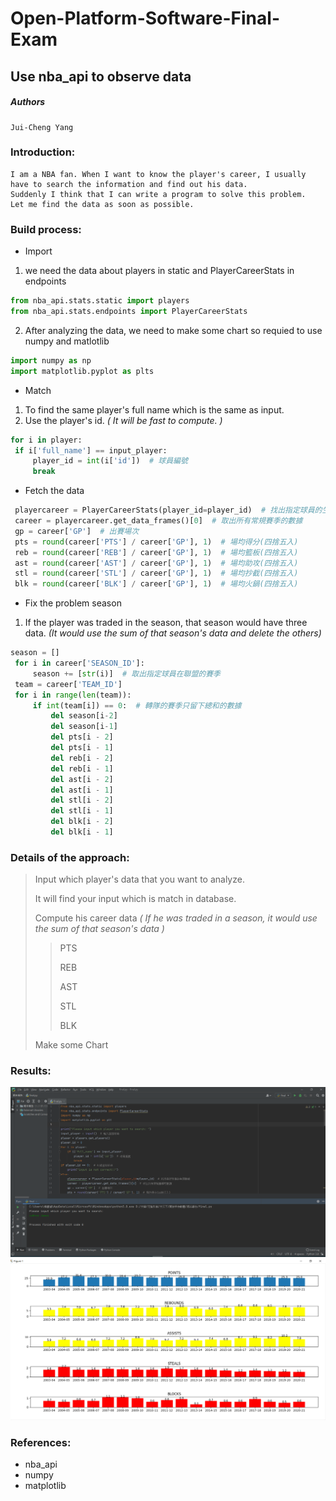 # Open-Platform-Software-Final-Exam
## Use nba_api to observe data
##### Authors
    Jui-Cheng Yang
### Introduction:
    I am a NBA fan. When I want to know the player's career, I usually have to search the information and find out his data.
    Suddenly I think that I can write a program to solve this problem. 
    Let me find the data as soon as possible.
### Build process:
   - Import
   1. we need the data about players in static and PlayerCareerStats in endpoints
   ``` python 
   from nba_api.stats.static import players 
   from nba_api.stats.endpoints import PlayerCareerStats
   ```
   2. After analyzing the data, we need to make some chart so requied to use numpy and matlotlib
   ``` python
   import numpy as np
   import matplotlib.pyplot as plts
   ```
   - Match
   1. To find the same player's full name which is the same as input.
   2. Use the player's id.
   *( It will be fast to compute. )*
   ``` python
   for i in player:
    if i['full_name'] == input_player:
        player_id = int(i['id'])  # 球員編號
        break
   ```
   - Fetch the data
   ``` python
    playercareer = PlayerCareerStats(player_id=player_id)  # 找出指定球員的生涯數據
    career = playercareer.get_data_frames()[0]  # 取出所有常規賽季的數據
    gp = career['GP']  # 出賽場次
    pts = round(career['PTS'] / career['GP'], 1)  # 場均得分(四捨五入)
    reb = round(career['REB'] / career['GP'], 1)  # 場均籃板(四捨五入)
    ast = round(career['AST'] / career['GP'], 1)  # 場均助攻(四捨五入)
    stl = round(career['STL'] / career['GP'], 1)  # 場均抄截(四捨五入)
    blk = round(career['BLK'] / career['GP'], 1)  # 場均火鍋(四捨五入)
   ```
   - Fix the problem season
   1. If the player was traded in the season, that season would have three data.
      *(It would use the sum of that season's data and delete the others)*
   ``` python
   season = []
    for i in career['SEASON_ID']:
        season += [str(i)]  # 取出指定球員在聯盟的賽季
    team = career['TEAM_ID']
    for i in range(len(team)):
        if int(team[i]) == 0:  # 轉隊的賽季只留下總和的數據
            del season[i-2]
            del season[i-1]
            del pts[i - 2]
            del pts[i - 1]
            del reb[i - 2]
            del reb[i - 1]
            del ast[i - 2]
            del ast[i - 1]
            del stl[i - 2]
            del stl[i - 1]
            del blk[i - 2]
            del blk[i - 1]
   ```
### Details of the approach:
> Input which player's data that you want to analyze.
> 
> It will find your input which is match in database.
>
> Compute his career data 
> *( If he was traded in a season, it would use the sum of that season's data )*
>>PTS
>>  
>>REB
>>
>>AST
>>
>>STL
>>
>>BLK
>
> Make some Chart
### Results:
   ![image](https://github.com/yjc1028/Open-Platform-Software-Final-Exam/blob/main/example(input).png)
   ![image](https://github.com/yjc1028/Open-Platform-Software-Final-Exam/blob/main/example(LeBron).png)
### References:
   * nba_api
   * numpy
   * matplotlib

